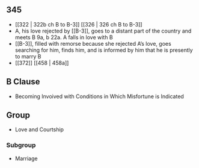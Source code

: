 ## 345
- [[322 | 322b ch B to B-3]] [[326 | 326 ch B to B-3]] 
- A, his love rejected by [[B-3]], goes to a distant part of the country and meets B 9a, b 22a. A falls in love with B
- [[B-3]], filled with remorse because she rejected A’s love, goes searching for him, finds him, and is informed by him that he is presently to marry B
- [[372]] [[458 | 458a]] 

## B Clause
- Becoming Invoived with Conditions in Which Misfortune is Indicated

## Group
- Love and Courtship

### Subgroup
- Marriage

